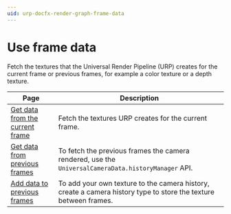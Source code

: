```yaml
---
uid: urp-docfx-render-graph-frame-data
---
```

# Use frame data

Fetch the textures that the Universal Render Pipeline (URP) creates for the current frame or previous frames, for example a color texture or a depth texture.

| Page | Description |
|-|-|
| [Get data from the current frame](accessing-frame-data.md) | Fetch the textures URP creates for the current frame. |
| [Get data from previous frames](render-graph-get-previous-frames.md) | To fetch the previous frames the camera rendered, use the `UniversalCameraData.historyManager` API. |
| [Add data to previous frames](render-graph-add-textures-to-previous-frames.md) | To add your own texture to the camera history, create a camera history type to store the texture between frames. |

